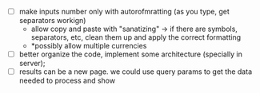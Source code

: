 - [ ] make inputs number only with autorofmratting (as you type, get separators workign)
  - allow copy and paste with "sanatizing" -> if there are symbols, separators, etc, clean them up and
    apply the correct formatting
  - \*possibly allow multiple currencies
- [ ] better organize the code, implement some architecture (specially in server);
- [ ] results can be a new page. we could use query params to get the data needed to process and show
